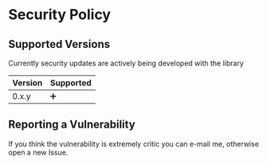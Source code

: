 # Security Policy

## Supported Versions

Currently security updates are actively being developed with the library

| Version | Supported          |
| ------- | ------------------ |
| 0.x.y   | :heavy_plus_sign:  |

## Reporting a Vulnerability

If you think the vulnerability is extremely critic you can e-mail me, otherwise open a new Issue.

